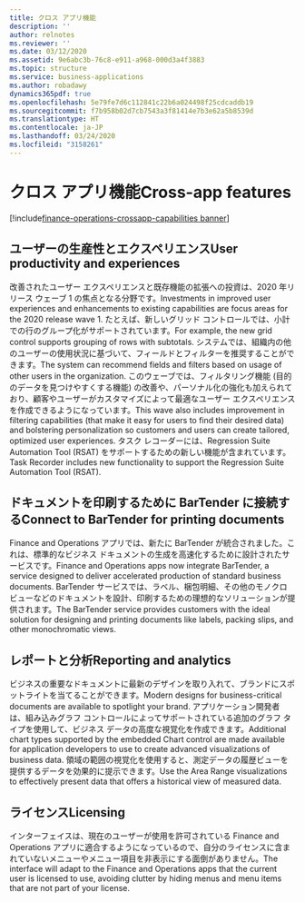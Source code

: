 ```yaml
---
title: クロス アプリ機能
description: ''
author: relnotes
ms.reviewer: ''
ms.date: 03/12/2020
ms.assetid: 9e6abc3b-76c8-e911-a968-000d3a4f3883
ms.topic: structure
ms.service: business-applications
ms.author: robadawy
dynamics365pdf: true
ms.openlocfilehash: 5e79fe7d6c112841c22b6a024498f25cdcaddb19
ms.sourcegitcommit: f7b958b02d7cb7543a3f81414e7b3e62a5b8539d
ms.translationtype: HT
ms.contentlocale: ja-JP
ms.lasthandoff: 03/24/2020
ms.locfileid: "3158261"
---
```

# <a name="cross-app-features"></a><span data-ttu-id="47761-102">クロス アプリ機能</span><span class="sxs-lookup"><span data-stu-id="47761-102">Cross-app features</span></span>

[!include[finance-operations-crossapp-capabilities banner](../includes/finance-operations-crossapp-capabilities.md)]

<!--structure start-->
## <a name="user-productivity-and-experiences"></a><span data-ttu-id="47761-103">ユーザーの生産性とエクスペリエンス</span><span class="sxs-lookup"><span data-stu-id="47761-103">User productivity and experiences</span></span>
<span data-ttu-id="47761-104">改善されたユーザー エクスペリエンスと既存機能の拡張への投資は、2020 年リリース ウェーブ 1 の焦点となる分野です。</span><span class="sxs-lookup"><span data-stu-id="47761-104">Investments in improved user experiences and enhancements to existing capabilities are focus areas for the 2020 release wave 1.</span></span> <span data-ttu-id="47761-105">たとえば、新しいグリッド コントロールでは、小計での行のグループ化がサポートされています。</span><span class="sxs-lookup"><span data-stu-id="47761-105">For example, the new grid control supports grouping of rows with subtotals.</span></span> <span data-ttu-id="47761-106">システムでは、組織内の他のユーザーの使用状況に基づいて、フィールドとフィルターを推奨することができます。</span><span class="sxs-lookup"><span data-stu-id="47761-106">The system can recommend fields and filters based on usage of other users in the organization.</span></span> <span data-ttu-id="47761-107">このウェーブでは、フィルタリング機能 (目的のデータを見つけやすくする機能) の改善や、パーソナル化の強化も加えられており、顧客やユーザーがカスタマイズによって最適なユーザー エクスペリエンスを作成できるようになっています。</span><span class="sxs-lookup"><span data-stu-id="47761-107">This wave also includes improvement in filtering capabilities (that make it easy for users to find their desired data) and bolstering personalization so customers and users can create tailored, optimized user experiences.</span></span> <span data-ttu-id="47761-108">タスク レコーダーには、Regression Suite Automation Tool (RSAT) をサポートするための新しい機能が含まれています。</span><span class="sxs-lookup"><span data-stu-id="47761-108">Task Recorder includes new functionality to support the Regression Suite Automation Tool (RSAT).</span></span>

## <a name="connect-to-bartender-for-printing-documents"></a><span data-ttu-id="47761-109">ドキュメントを印刷するために BarTender に接続する</span><span class="sxs-lookup"><span data-stu-id="47761-109">Connect to BarTender for printing documents</span></span>
<span data-ttu-id="47761-110">Finance and Operations アプリでは、新たに BarTender が統合されました。これは、標準的なビジネス ドキュメントの生成を高速化するために設計されたサービスです。</span><span class="sxs-lookup"><span data-stu-id="47761-110">Finance and Operations apps now integrate BarTender, a service designed to deliver accelerated production of standard business documents.</span></span> <span data-ttu-id="47761-111">BarTender サービスでは、ラベル、梱包明細、その他のモノクロ ビューなどのドキュメントを設計、印刷するための理想的なソリューションが提供されます。</span><span class="sxs-lookup"><span data-stu-id="47761-111">The BarTender service provides customers with the ideal solution for designing and printing documents like labels, packing slips, and other monochromatic views.</span></span> 

## <a name="reporting-and-analytics"></a><span data-ttu-id="47761-112">レポートと分析</span><span class="sxs-lookup"><span data-stu-id="47761-112">Reporting and analytics</span></span>
<span data-ttu-id="47761-113">ビジネスの重要なドキュメントに最新のデザインを取り入れて、ブランドにスポットライトを当てることができます。</span><span class="sxs-lookup"><span data-stu-id="47761-113">Modern designs for business-critical documents are available to spotlight your brand.</span></span> <span data-ttu-id="47761-114">アプリケーション開発者は、組み込みグラフ コントロールによってサポートされている追加のグラフ タイプを使用して、ビジネス データの高度な視覚化を作成できます。</span><span class="sxs-lookup"><span data-stu-id="47761-114">Additional chart types supported by the embedded Chart control are made available for application developers to use to create advanced visualizations of business data.</span></span> <span data-ttu-id="47761-115">領域の範囲の視覚化を使用すると、測定データの履歴ビューを提供するデータを効果的に提示できます。</span><span class="sxs-lookup"><span data-stu-id="47761-115">Use the Area Range visualizations to effectively present data that offers a historical view of measured data.</span></span>

## <a name="licensing"></a><span data-ttu-id="47761-116">ライセンス</span><span class="sxs-lookup"><span data-stu-id="47761-116">Licensing</span></span>
<span data-ttu-id="47761-117">インターフェイスは、現在のユーザーが使用を許可されている Finance and Operations アプリに適合するようになっているので、自分のライセンスに含まれていないメニューやメニュー項目を非表示にする面倒がありません。</span><span class="sxs-lookup"><span data-stu-id="47761-117">The interface will adapt to the Finance and Operations apps that the current user is licensed to use, avoiding clutter by hiding menus and menu items that are not part of your license.</span></span>
<!--structure end-->



